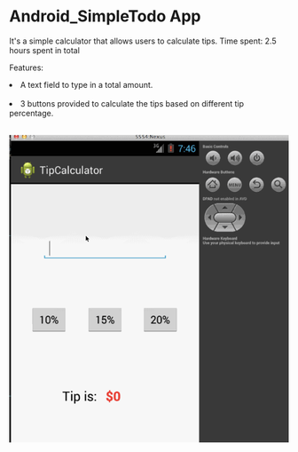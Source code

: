 Android_SimpleTodo App
==================
It's a simple calculator that allows users to calculate tips. 
Time spent: 2.5 hours spent in total 

Features:
<p>
<li>A text field to type in a total amount.</li><br/>
<li>3 buttons provided to calculate the tips based on different tip percentage.</li>
<p>
<br/>
<img src="gif_TipCalculator.gif" alt="Video Walkthrough" style="max-width:100%;"></img>
</p>
<br/>
